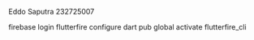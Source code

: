 Eddo Saputra 232725007

firebase login
flutterfire configure
dart pub global activate flutterfire_cli
